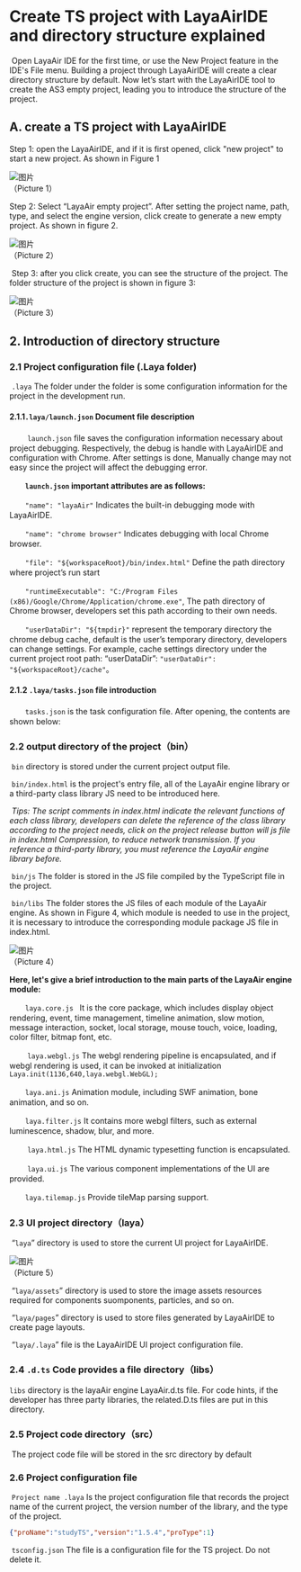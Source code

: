 # Create TS project with LayaAirIDE and directory structure explained

​       Open LayaAir IDE for the first time, or use the New Project feature in the IDE's File menu. Building a project through LayaAirIDE will create a clear directory structure by default. Now let’s start with the LayaAirIDE tool to create the AS3 empty project, leading you to introduce the structure of the project.





## A. create a TS project with LayaAirIDE

Step 1: open the LayaAirIDE, and if it is first opened, click "new project" to start a new project. As shown in Figure 1

![图片](1.png)<br />（Picture 1）



Step 2: Select “LayaAir empty project”. After setting the project name, path, type, and select the engine version, click create to generate a new empty project. As shown in figure 2.

![图片](2.jpg) <br />（Picture 2）

​    Step 3: after you click create, you can see the structure of the project. The folder structure of the project is shown in figure 3:

![图片](3.jpg) <br /> （Picture 3）





## 2. Introduction of directory structure

### 2.1 Project configuration file (.Laya folder)

​    `.laya` The folder under the folder is some configuration information for the project in the development run.

#### 2.1.1`.laya/launch.json` Document file description

　　 `launch.json` file saves the configuration information necessary about project debugging. Respectively, the debug is handle with LayaAirIDE and configuration with Chrome. After settings is done, Manually change may not easy since the project will affect the debugging error.

　　**`launch.json` important attributes are as follows:**

　　`"name": "layaAir"` Indicates the built-in debugging mode with LayaAirIDE.

　　`"name": "chrome browser"` Indicates debugging with local Chrome browser.

　　`"file": "${workspaceRoot}/bin/index.html"` Define the path directory where project’s run start

　　`"runtimeExecutable": "C:/Program Files (x86)/Google/Chrome/Application/chrome.exe"`, The path directory of Chrome browser, developers set this path according to their own needs.

　　`"userDataDir": "${tmpdir}"` represent the temporary directory the chrome debug cache, default is the user’s temporary directory, developers can change settings. For example, cache settings directory under the current project root path: “userDataDir”:  `"userDataDir": "${workspaceRoot}/cache"`。

#### 2.1.2  `.laya/tasks.json` file introduction

　　`tasks.json` is the task configuration file. After opening, the contents are shown below:



### 2.2 output directory of the project（bin）

​    `bin` directory is stored under the current project output file.

​    `bin/index.html` is the project's entry file, all of the LayaAir engine library or a third-party class library JS need to be introduced here.

​    *Tips: The script comments in index.html indicate the relevant functions of each class library, developers can delete the reference of the class library according to the project needs, click on the project release button will js file in index.html Compression, to reduce network transmission. If you reference a third-party library, you must reference the LayaAir engine library before.*

​    `bin/js` The folder is stored in the JS file compiled by the TypeScript file in the project.

​    `bin/libs` The folder stores the JS files of each module of the LayaAir engine. As shown in Figure 4, which module is needed to use in the project, it is necessary to introduce the corresponding module package JS file in index.html.

![图片](4.jpg) <br /> （Picture 4）

**Here, let's give a brief introduction to the main parts of the LayaAir engine module:**

　　`laya.core.js ` It is the core package, which includes display object rendering, event, time management, timeline animation, slow motion, message interaction, socket, local storage, mouse touch, voice, loading, color filter, bitmap font, etc.

　　 `laya.webgl.js` The webgl rendering pipeline is encapsulated, and if webgl rendering is used, it can be invoked at initialization `Laya.init(1136,640,laya.webgl.WebGL);` 

　　`laya.ani.js` Animation module, including SWF animation, bone animation, and so on.

　　`laya.filter.js` It contains more webgl filters, such as external luminescence, shadow, blur, and more.

　　 `laya.html.js` The HTML dynamic typesetting function is encapsulated.

　　 `laya.ui.js` The various component implementations of the UI are provided.

　　`laya.tilemap.js` Provide tileMap parsing support.



### 2.3 UI project directory（laya）

​    “`laya`”  directory is used to store the current UI project for LayaAirIDE.

![图片](5.jpg) <br />（Picture 5）

​    “`laya/assets`” directory is used to store the image assets resources required for components suomponents, particles, and so on.

​    “`laya/pages`” directory is used to store files generated by LayaAirIDE to create page layouts.

​    “`laya/.laya`”  file is the LayaAirIDE UI project configuration file.


### 2.4 `.d.ts` Code provides a file directory（libs）

 `libs`  directory is the layaAir engine LayaAir.d.ts file. For code hints, if the developer has three party libraries, the related.D.ts files are put in this directory.



### 2.5 Project code directory（src）

​    The project code file will be stored in the src directory by default

 

### 2.6 Project configuration file

​    `Project name .laya` Is the project configuration file that records the project name of the current project, the version number of the library, and the type of the project.

```json
{"proName":"studyTS","version":"1.5.4","proType":1}
```
​    `tsconfig.json` The file is a configuration file for the TS project. Do not delete it.